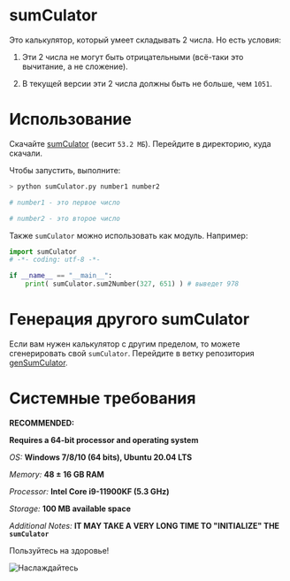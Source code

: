 # sumCulator

Это калькулятор, который умеет складывать 2 числа. Но есть условия:

1. Эти 2 числа не могут быть отрицательными (всё-таки это вычитание, а не сложение).

1. В текущей версии эти 2 числа должны быть не больше, чем `1051`.

# Использование

Скачайте [sumCulator](https://raw.githubusercontent.com/The220th/sumCulator/main/sumCulator.py) (весит `53.2 МБ`). Перейдите в директорию, куда скачали.

Чтобы запустить, выполните:

``` bash
> python sumCulator.py number1 number2

# number1 - это первое число

# number2 - это второе число
```

Также `sumCulator` можно использовать как модуль. Например:

``` python
import sumCulator
# -*- coding: utf-8 -*-

if __name__ == "__main__":
    print( sumCulator.sum2Number(327, 651) ) # выведет 978
```

# Генерация другого sumCulator

Если вам нужен калькулятор с другим пределом, то можете сгенерировать свой `sumCulator`. Перейдите в ветку репозитория [genSumCulator](https://github.com/The220th/sumCulator/tree/genSumCulator).

# Системные требования

**RECOMMENDED:**

**Requires a 64-bit processor and operating system**

*OS:*  **Windows 7/8/10 (64 bits), Ubuntu 20.04 LTS**

*Memory:*  **48 ± 16 GB RAM**

*Processor:*  **Intel Core i9-11900KF (5.3 GHz)**

*Storage:*  **100 МB available space**

*Additional Notes:*  **IT MAY TAKE A VERY LONG TIME TO "INITIALIZE" THE `sumCulator`**

Пользуйтесь на здоровье!

![Наслаждайтесь](https://i.imgur.com/AI1zqLk.png)
